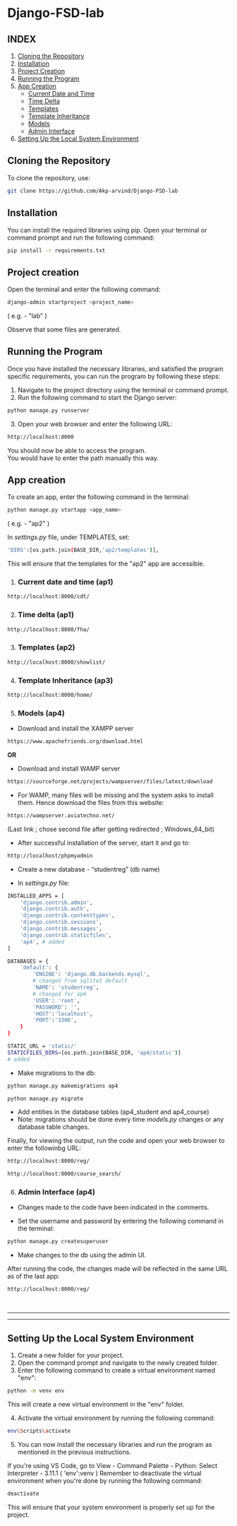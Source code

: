 # Django-FSD-lab

## INDEX
1. [Cloning the Repository](#cloning-the-repository)
2. [Installation](#installation)
3. [Project Creation](#project-creation)
4. [Running the Program](#running-the-program)
5. [App Creation](#app-creation)
    - [Current Date and Time](#current-date-and-time-ap1)
    - [Time Delta](#time-delta-ap1)
    - [Templates](#templates-ap2)
    - [Template Inheritance](#template-inheritance-ap3)
    - [Models](#models-ap4)
    - [Admin Interface](#admin-interface-ap4)
6. [Setting Up the Local System Environment](#setting-up-the-local-system-environment)

## Cloning the Repository

To clone the repository, use:

```bash
git clone https://github.com/Akp-arvind/Django-FSD-lab
```

## Installation

You can install the required libraries using pip. Open your terminal or command prompt and run the following command:

```bash
pip install -r requirements.txt
```
## Project creation

Open the terminal and enter the following command:
```bash
django-admin startproject <project_name>
```
( e.g. - "lab" )

Observe that some files are generated.

## Running the Program

Once you have installed the necessary libraries, and satisfied the program specific requirements, you can run the program by following these steps:

1. Navigate to the project directory using the terminal or command prompt.
2. Run the following command to start the Django server:

```bash
python manage.py runserver
```

3. Open your web browser and enter the following URL:

```bash
http://localhost:8000
```
You should now be able to access the program. <br>
You would have to enter the path manually this way.

## App creation

To create an app, enter the following command in the terminal:
```bash
python manage.py startapp <app_name>
```
( e.g. -  "ap2" )

In _settings.py_ file, under TEMPLATES, set:
```bash
'DIRS':[os.path.join(BASE_DIR,'ap2/templates')],
```
This will ensure that the templates for the "ap2" app are accessible.


1. ### Current date and time (ap1)
```bash
http://localhost:8000/cdt/
```
2. ### Time delta (ap1)
```bash
http://localhost:8000/fha/
```
3. ### Templates (ap2)
```bash
http://localhost:8000/showlist/
```
4. ### Template Inheritance (ap3)
```bash
http://localhost:8000/home/
```
5. ### Models (ap4)
 - Download and install the XAMPP server
```bash
https://www.apachefriends.org/download.html
```

**OR**

 - Download and install WAMP server
```bash
https://sourceforge.net/projects/wampserver/files/latest/download
```
 - For WAMP, many files will be missing and the system asks to install them. Hence download the files from this website:
```bash
https://wampserver.aviatechno.net/
```
(Last link ; chose second file after getting redirected ; Windows_64_bit) <br>

 - After successful installation of the server, start it and go to:
```bash
http://localhost/phpmyadmin
```
 - Create a new database - “studentreg” (db name)

 - In _settings.py_ file:
```bash
INSTALLED_APPS = [
    'django.contrib.admin',
    'django.contrib.auth',
    'django.contrib.contenttypes',
    'django.contrib.sessions',
    'django.contrib.messages',
    'django.contrib.staticfiles',
    'ap4', # added
]
```
```bash 
DATABASES = {
    'default': {
        'ENGINE': 'django.db.backends.mysql', 
        # changed from sqlite3 default
        'NAME': 'studentreg', 
        # changed for ap4
        'USER': 'root', 
        'PASSWORD': '', 
        'HOST':'localhost', 
        'PORT':'3306',
    }
}
```
```bash
STATIC_URL = 'static/'
STATICFILES_DIRS=[os.path.join(BASE_DIR, 'ap4/static')] 
# added
```
 - Make migrations to the db:
```bash
python manage.py makemigrations ap4
```
```bash
python manage.py migrate
```
 - Add entities in the database tables (ap4_student and ap4_course)
 - Note: migrations should be done every time _models.py_ changes or any database table changes.

Finally, for viewing the output, run the code and open your web browser to enter the followinbg URL:
```bash
http://localhost:8000/reg/
```
```bash
http://localhost:8000/course_search/
```
6. ### Admin Interface (ap4)

 - Changes made to the code have been indicated in the comments.

 - Set the username and password by entering the following command in the terminal:
```bash
python manage.py createsuperuser
```
 - Make changes to the db using the admin UI.

After running the code, the changes made will be reflected in the same URL as of the last app:
```bash
http://localhost:8000/reg/
```
<br>
<hr>
<hr>

## Setting Up the Local System Environment

1. Create a new folder for your project.
2. Open the command prompt and navigate to the newly created folder.
3. Enter the following command to create a virtual environment named "env":

```bash
python -m venv env
```

This will create a new virtual environment in the "env" folder.

4. Activate the virtual environment by running the following command:

```bash
env\Scripts\activate
```

5. You can now install the necessary libraries and run the program as mentioned in the previous instructions.

If you're using VS Code, go to View - Command Palette - Python: Select Interpreter - 3.11.1 ( 'env':venv )
Remember to deactivate the virtual environment when you're done by running the following command:

```bash
deactivate
```

This will ensure that your system environment is properly set up for the project.
